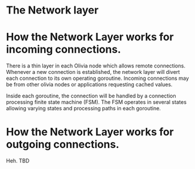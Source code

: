 # The Network layer

# How the Network Layer works for incoming connections.

There is a thin layer in each Olivia node which allows remote connections.
Whenever a new connection is established, the network layer will divert each
connection to its own operating goroutine. Incoming connections may be from
other olivia nodes or applications requesting cached values.

Inside each goroutine, the connection will be handled by a connection
processing finite state machine (FSM). The FSM operates in several states
allowing varying states and processing paths in each goroutine.

# How the Network Layer works for outgoing connections.

Heh. TBD

